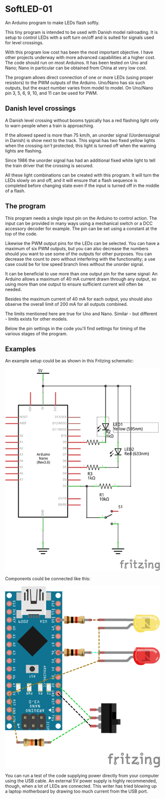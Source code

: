 # SoftLED-01

An Arduino program to make LEDs flash softly.

This tiny program is intended to be used with Danish model railroading. It is setup to control LEDs with a soft turn on/off and is suited for signals used for level crossings.

With this program low cost has been the most important objective. I have other projects underway with more advanced capabilities at a higher cost. The code should run on most Arduinos. It has been tested on Uno and Nano; Nano in particular can be obtained from China at very low cost.

The program allows direct connection of one or more LEDs (using proper resistors) to the PWM outputs of the Arduino. Uno/Nano has six such outputs, but the exact number varies from model to model. On Uno/Nano pin 3, 5, 6, 9, 10, and 11 can be used for PWM.

## Danish level crossings

A Danish level crossing without booms typically has a red flashing light only to warn people when a train is approaching.

If the allowed speed is more than 75 km/h, an unorder signal (Uordenssignal in Danish) is show next to the track. This signal has two fixed yellow lights when the crossing _isn't_ protected; this light is turned off when the warning lights are flashing.

Since 1986 the unorder signal has had an additional fixed white light to tell the train driver that the crossing is secured.

All these light combinations can be created with this program. It will turn the LEDs slowly on and off, and it will ensure that a flash sequence is completed before changing state even if the input is turned off in the middle of a flash.

## The program

This program needs a single input pin on the Arduino to control action. The input can be provided in many ways using a mechanical switch or a DCC accessory decoder for example. The pin can be set using a constant at the top of the code.

Likewise the PWM output pins for the LEDs can be selected. You can have a maximum of six PWM outputs, but you can also decrease the numbers should you want to use some of the outputs for other purposes. You can decrease the count to zero without interfering with the functionality; a use case could be for low speed branch lines without the unorder signal.

It can be beneficial to use more than one output pin for the same signal: An Arduino allows a maximum of 40 mA current drawn through any output, so using more than one output to ensure sufficient current will often be needed.

Besides the maximum current of 40 mA for each output, you should also observe the overall limit of 200 mA for all outputs combined.

The limits mentioned here are true for Uno and Nano. Similar - but different - limits exists for other models.

Below the pin settings in the code you'll find settings for timing of the various stages of the program.

## Examples

An example setup could be as shown in this Fritzing schematic:

![Schematic](/Schematic.png)

Components could be connected like this:

![Components](/Components.png)

You can run a test of the code supplying power directly from your computer using the USB cable. An external 5V power supply is highly recommended, though, when a lot of LEDs are connected. This writer has tried blowing up a laptop motherboard by drawing too much current from the USB port.
